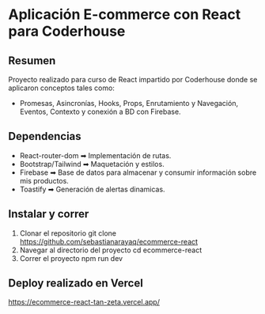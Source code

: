 # Aplicación E-commerce con React para Coderhouse

## Resumen

Proyecto realizado para curso de React impartido por Coderhouse donde se aplicaron conceptos tales como:

- Promesas, Asincronías, Hooks, Props, Enrutamiento y Navegación, Eventos, Contexto y conexión a BD con Firebase.

## Dependencias

- React-router-dom ➡ Implementación de rutas.
- Bootstrap/Tailwind ➡ Maquetación y estilos.
- Firebase ➡ Base de datos para almacenar y consumir información sobre mis productos.
- Toastify ➡ Generación de alertas dinamicas.

## Instalar y correr

1. Clonar el repositorio
   git clone https://github.com/sebastianarayaq/ecommerce-react
2. Navegar al directorio del proyecto
   cd ecommerce-react
3. Correr el proyecto
   npm run dev

## Deploy realizado en Vercel

https://ecommerce-react-tan-zeta.vercel.app/
